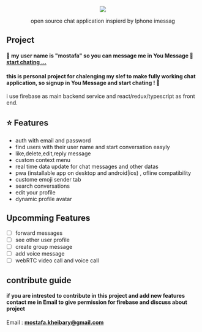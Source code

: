 <p align="center">
  <img src="https://user-images.githubusercontent.com/58364608/188474278-6db5feed-e8f1-43e2-b15f-e98100be243d.png"/>
</p>
<p align="center">open source chat application inspierd by Iphone imessag</p>

## Project 
#### 👀 my user name is "mostafa" so you can message me in You Message 👀 [start chating ...](https://you-message.vercel.app/)
#### this is personal project for chalenging my slef to make fully working chat application, so signup in You Message and start chating ! 🎉
i use firebase as main backend service and react/redux/typescript as front end.


## ⭐ Features

- auth with email and password
- find users with their user name and start conversation easyly
- like,delete,edit,reply message
- custom context menu
- real time data update for chat messages and other datas 
- pwa (installable app on desktop and android|ios) , ofline compatibility
- custome emoji sender tab 
- search conversations
- edit your profile 
- dynamic profile avatar

## Upcomming Features
- [ ] forward messages
- [ ] see other user profile 
- [ ] create group message
- [ ] add voice message 
- [ ] webRTC video call and voice call

## contribute guide 
#### if you are intrested to contribute in this project and add new features contact me in Email to give permission for firebase and discuss about project
Email : **mostafa.kheibary@gmail.com**
